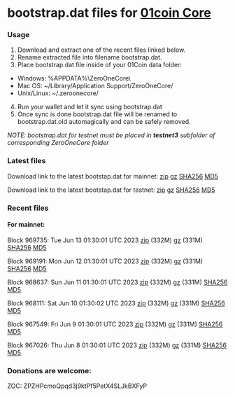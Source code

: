 # bootstrap.dat files for [01coin Core](https://01coin.io)

### Usage

1. Download and extract one of the recent files linked below.
2. Rename extracted file into filename bootstrap.dat.
3. Place bootstrap.dat file inside of your 01Coin data folder:
 - Windows: %APPDATA%\ZeroOneCore\
 - Mac OS: ~/Library/Application Support/ZeroOneCore/
 - Unix/Linux: ~/.zeroonecore/
4. Run your wallet and let it sync using bootstrap.dat
5. Once sync is done bootstrap.dat file will be renamed to bootstrap.dat.old automagically and can be safely removed.

_NOTE: bootstrap.dat for testnet must be placed in **testnet3** subfolder of corresponding ZeroOneCore folder_

### Latest files
Download link to the latest bootstap.dat for mainnet: [zip](https://files.01coin.io/mainnet/bootstrap.dat.zip) [gz](https://files.01coin.io/mainnet/bootstrap.dat.tar.gz) [SHA256](https://files.01coin.io/mainnet/sha256.txt) [MD5](https://files.01coin.io/mainnet/md5.txt)

Download link to the latest bootstap.dat for testnet: [zip](https://files.01coin.io/testnet/bootstrap.dat.zip) [gz](https://files.01coin.io/testnet/bootstrap.dat.tar.gz) [SHA256](https://files.01coin.io/testnet/sha256.txt) [MD5](https://files.01coin.io/testnet/md5.txt)

### Recent files

#### For mainnet:

Block 969735: Tue Jun 13 01:30:01 UTC 2023 [zip](https://files.01coin.io/mainnet/2023-06-13/bootstrap.dat.zip) (332M) [gz](https://files.01coin.io/mainnet/2023-06-13/bootstrap.dat.tar.gz) (331M) [SHA256](https://files.01coin.io/mainnet/2023-06-13/sha256.txt) [MD5](https://files.01coin.io/mainnet/2023-06-13/md5.txt)

Block 969191: Mon Jun 12 01:30:01 UTC 2023 [zip](https://files.01coin.io/mainnet/2023-06-12/bootstrap.dat.zip) (332M) [gz](https://files.01coin.io/mainnet/2023-06-12/bootstrap.dat.tar.gz) (331M) [SHA256](https://files.01coin.io/mainnet/2023-06-12/sha256.txt) [MD5](https://files.01coin.io/mainnet/2023-06-12/md5.txt)

Block 968637: Sun Jun 11 01:30:01 UTC 2023 [zip](https://files.01coin.io/mainnet/2023-06-11/bootstrap.dat.zip) (332M) [gz](https://files.01coin.io/mainnet/2023-06-11/bootstrap.dat.tar.gz) (331M) [SHA256](https://files.01coin.io/mainnet/2023-06-11/sha256.txt) [MD5](https://files.01coin.io/mainnet/2023-06-11/md5.txt)

Block 968111: Sat Jun 10 01:30:02 UTC 2023 [zip](https://files.01coin.io/mainnet/2023-06-10/bootstrap.dat.zip) (332M) [gz](https://files.01coin.io/mainnet/2023-06-10/bootstrap.dat.tar.gz) (331M) [SHA256](https://files.01coin.io/mainnet/2023-06-10/sha256.txt) [MD5](https://files.01coin.io/mainnet/2023-06-10/md5.txt)

Block 967549: Fri Jun  9 01:30:01 UTC 2023 [zip](https://files.01coin.io/mainnet/2023-06-09/bootstrap.dat.zip) (332M) [gz](https://files.01coin.io/mainnet/2023-06-09/bootstrap.dat.tar.gz) (331M) [SHA256](https://files.01coin.io/mainnet/2023-06-09/sha256.txt) [MD5](https://files.01coin.io/mainnet/2023-06-09/md5.txt)

Block 967026: Thu Jun  8 01:30:01 UTC 2023 [zip](https://files.01coin.io/mainnet/2023-06-08/bootstrap.dat.zip) (332M) [gz](https://files.01coin.io/mainnet/2023-06-08/bootstrap.dat.tar.gz) (331M) [SHA256](https://files.01coin.io/mainnet/2023-06-08/sha256.txt) [MD5](https://files.01coin.io/mainnet/2023-06-08/md5.txt)


### Donations are welcome:

ZOC: ZPZHPcmoQpqd3j9ktPf5PetX4SLJkBXFyP
